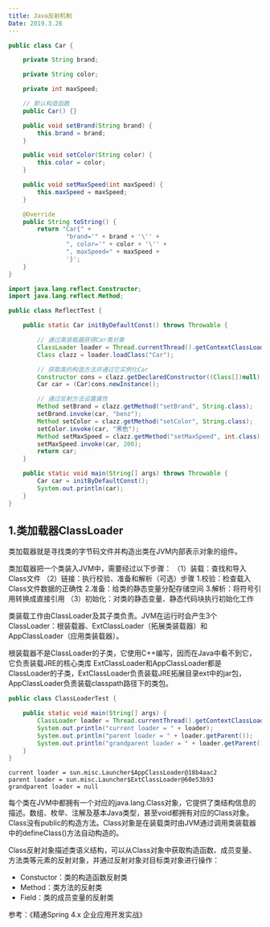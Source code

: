 ```yaml
---
title: Java反射机制
Date: 2019.3.26
---
```


```Java
public class Car {

    private String brand;

    private String color;

    private int maxSpeed;

    // 默认构造函数
    public Car() {}

    public void setBrand(String brand) {
        this.brand = brand;
    }

    public void setColor(String color) {
        this.color = color;
    }

    public void setMaxSpeed(int maxSpeed) {
        this.maxSpeed = maxSpeed;
    }

    @Override
    public String toString() {
        return "Car{" +
                "brand='" + brand + '\'' +
                ", color='" + color + '\'' +
                ", maxSpeed=" + maxSpeed +
                '}';
    }
}
```

```Java
import java.lang.reflect.Constructor;
import java.lang.reflect.Method;

public class ReflectTest {

    public static Car initByDefaultConst() throws Throwable {

        // 通过类装载器获得Car类对象
        ClassLoader loader = Thread.currentThread().getContextClassLoader();
        Class clazz = loader.loadClass("Car");

        // 获取类的构造方法并通过它实例化Car
        Constructor cons = clazz.getDeclaredConstructor((Class[])null);
        Car car = (Car)cons.newInstance();

        // 通过反射方法设置属性
        Method setBrand = clazz.getMethod("setBrand", String.class);
        setBrand.invoke(car, "benz");
        Method setColor = clazz.getMethod("setColor", String.class);
        setColor.invoke(car, "黑色");
        Method setMaxSpeed = clazz.getMethod("setMaxSpeed", int.class);
        setMaxSpeed.invoke(car, 200);
        return car;
    }

    public static void main(String[] args) throws Throwable {
        Car car = initByDefaultConst();
        System.out.println(car);
    }
}
```

## 1.类加载器ClassLoader
类加载器就是寻找类的字节码文件并构造出类在JVM内部表示对象的组件。

类加载器把一个类装入JVM中，需要经过以下步骤：
（1）装载：查找和导入Class文件
（2）链接：执行校验、准备和解析（可选）步骤
    1.校验：检查载入Class文件数据的正确性
    2.准备：给类的静态变量分配存储空间
    3.解析：将符号引用转换成直接引用
（3）初始化：对类的静态变量、静态代码块执行初始化工作

类装载工作由ClassLoader及其子类负责。JVM在运行时会产生3个ClassLoader：根装载器、ExtClassLoader（拓展类装载器）和AppClassLoader（应用类装载器）。

根装载器不是ClassLoader的子类，它使用C++编写，因而在Java中看不到它，它负责装载JRE的核心类库
ExtClassLoader和AppClassLoader都是ClassLoader的子类，ExtClassLoader负责装载JRE拓展目录ext中的jar包，AppClassLoader负责装载classpath路径下的类包。

```Java
public class ClassLoaderTest {

    public static void main(String[] args) {
        ClassLoader loader = Thread.currentThread().getContextClassLoader();
        System.out.println("current loader = " + loader);
        System.out.println("parent loader = " + loader.getParent());
        System.out.println("grandparent loader = " + loader.getParent().getParent());
    }
}
```

```
current loader = sun.misc.Launcher$AppClassLoader@18b4aac2
parent loader = sun.misc.Launcher$ExtClassLoader@60e53b93
grandparent loader = null
```

每个类在JVM中都拥有一个对应的java.lang.Class对象，它提供了类结构信息的描述。数组、枚举、注解及基本Java类型，甚至void都拥有对应的Class对象。Class没有public的构造方法。Class对象是在装载类时由JVM通过调用类装载器中的defineClass()方法自动构造的。

Class反射对象描述类语义结构，可以从Class对象中获取构造函数、成员变量、方法类等元素的反射对象，并通过反射对象对目标类对象进行操作：
* Constuctor：类的构造函数反射类
* Method：类方法的反射类
* Field：类的成员变量的反射类

参考：《精通Spring 4.x  企业应用开发实战》

